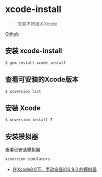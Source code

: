 # xcode-install

> 安装不同版本Xcode

[Github](https://github.com/neonichu/xcode-install)

## 安装 xcode-install

```shell
$ gem install xcode-install
```

## 查看可安装的Xcode版本

```shell
$ xcversion list
```

## 安装 Xcode

```shell
$ xcversion install 7
```

## 安装模拟器

查看已安装模拟器

```sh
xcversion simulators
```

* [在Xcode8.0下、手动安装iOS 9.3 的模拟器](http://www.jianshu.com/p/918741604a73)

